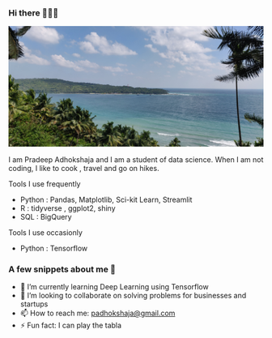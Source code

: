 


### Hi there 👋👋👋

![](https://raw.githubusercontent.com/adhok/adhok/main/IMG_20211209_094358.jpg)


I am Pradeep Adhokshaja and I am a student of data science. When I am not coding, I like to cook , travel and go on hikes.


Tools I use frequently

* Python : Pandas, Matplotlib, Sci-kit Learn, Streamlit
* R : tidyverse , ggplot2, shiny
* SQL : BigQuery 

Tools I use occasionly

* Python : Tensorflow


### A few snippets about me 🐣

- 🌱 I’m currently learning Deep Learning using Tensorflow
- 👯 I’m looking to collaborate on solving problems for businesses and startups
- 📫 How to reach me: padhokshaja@gmail.com
- ⚡ Fun fact: I can play the tabla 
